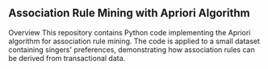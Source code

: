 <h2>Association Rule Mining with Apriori Algorithm</h2>
Overview
This repository contains Python code implementing the Apriori algorithm for association rule mining. The code is applied to a small dataset containing singers' preferences, demonstrating how association rules can be derived from transactional data.
